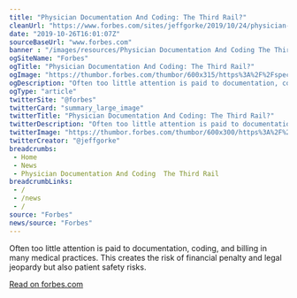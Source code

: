 ```yaml
--- 
title: "Physician Documentation And Coding: The Third Rail?"
cleanUrl: "https://www.forbes.com/sites/jeffgorke/2019/10/24/physician-documentation-and-coding-the-third-rail/#16fbf02a1ca7"
date: "2019-10-26T16:01:07Z"
sourceBaseUrl: "www.forbes.com"
banner : "/images/resources/Physician Documentation And Coding The Third Rail.png"
ogSiteName: "Forbes"
ogTitle: "Physician Documentation And Coding: The Third Rail?"
ogImage: "https://thumbor.forbes.com/thumbor/600x315/https%3A%2F%2Fspecials-images.forbesimg.com%2Fimageserve%2F1062186728%2F960x0.jpg%3FcropX1%3D0%26cropX2%3D6720%26cropY1%3D347%26cropY2%3D4127"
ogDescription: "Often too little attention is paid to documentation, coding, and billing in many medical practices. This creates the risk of financial penalty and legal jeopardy. "
ogType: "article"
twitterSite: "@forbes"
twitterCard: "summary_large_image"
twitterTitle: "Physician Documentation And Coding: The Third Rail?"
twitterDescription: "Often too little attention is paid to documentation, coding, and billing in many medical practices. This creates the risk of financial penalty and legal jeopardy. "
twitterImage: "https://thumbor.forbes.com/thumbor/600x300/https%3A%2F%2Fspecials-images.forbesimg.com%2Fimageserve%2F1062186728%2F960x0.jpg%3FcropX1%3D0%26cropX2%3D6720%26cropY1%3D347%26cropY2%3D4127"
twitterCreator: "@jeffgorke"
breadcrumbs:
 - Home
 - News
 - Physician Documentation And Coding  The Third Rail
breadcrumbLinks:
 - / 
 - /news
 - / 
source: "Forbes"
news/source: "Forbes"
---
```

Often too little attention is paid to documentation, coding, and billing in many medical practices. This creates the risk of financial penalty and legal jeopardy but also patient safety risks.   
  
[Read on forbes.com](https://www.forbes.com/sites/jeffgorke/2019/10/24/physician-documentation-and-coding-the-third-rail/#16fbf02a1ca7)
